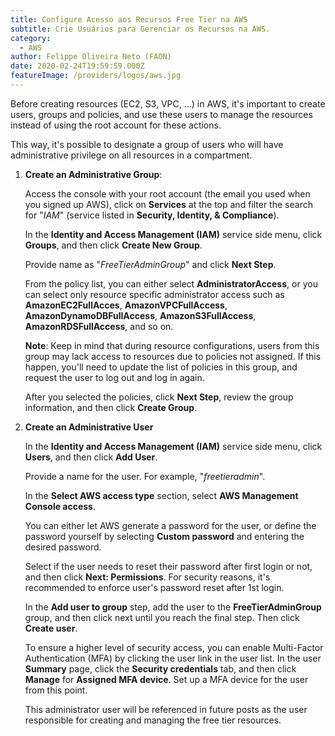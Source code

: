 ```yaml
---
title: Configure Acesso aos Recursos Free Tier na AWS
subtitle: Crie Usuários para Gerenciar os Recursos na AWS.
category:
  - AWS
author: Felippe Oliveira Neto (FAON)
date: 2020-02-24T19:59:59.000Z
featureImage: /providers/logos/aws.jpg
---
```

Before creating resources (EC2, S3, VPC, …) in AWS, it's important to create users, groups and policies, and use these users to manage the resources instead of using the root account for these actions.

This way, it's possible to designate a group of users who will have administrative privilege on all resources in a compartment.

1. **Create an Administrative Group**:

    Access the console with your root account (the email you used when you signed up AWS), click on **Services** at the top and filter the search for "_IAM_" (service listed in **Security, Identity, & Compliance**).

    In the **Identity and Access Management (IAM)** service side menu, click **Groups**, and then click **Create New Group**.

    Provide name as "_FreeTierAdminGroup_" and click **Next Step**.

    From the policy list, you can either select **AdministratorAccess**, or you can select only resource specific administrator access such as **AmazonEC2FullAcces**, **AmazonVPCFullAccess**, **AmazonDynamoDBFullAccess**, **AmazonS3FullAccess**, **AmazonRDSFullAccess**, and so on.

    **Note**: Keep in mind that during resource configurations, users from this group may lack access to resources due to policies not assigned. If this happen, you'll need to update the list of policies in this group, and request the user to log out and log in again.

    After you selected the policies, click **Next Step**, review the group information, and then click **Create Group**.

2. **Create an Administrative User**

    In the **Identity and Access Management (IAM)** service side menu, click **Users**, and then click **Add User**.

    Provide a name for the user. For example, "_freetieradmin_".

    In the **Select AWS access type** section, select **AWS Management Console access**.

    You can either let AWS generate a password for the user, or define the password yourself by selecting **Custom password** and entering the desired password.

    Select if the user needs to reset their password after first login or not, and then click **Next: Permissions**. For security reasons, it's recommended to enforce user's password reset after 1st login.

    In the **Add user to group** step, add the user to the **FreeTierAdminGroup** group, and then click next until you reach the final step. Then click **Create user**.

    To ensure a higher level of security access, you can enable Multi-Factor Authentication (MFA) by clicking the user link in the user list. In the user **Summary** page, click the **Security credentials** tab, and then click **Manage** for **Assigned MFA device**. Set up a MFA device for the user from this point.

    This administrator user will be referenced in future posts as the user responsible for creating and managing the free tier resources.
